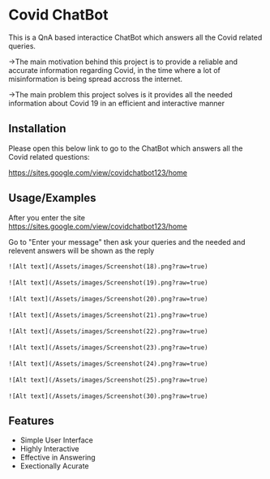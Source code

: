 
# Covid ChatBot

This is a QnA based interactice ChatBot which answers all the Covid related queries.



->The main motivation behind this project is to provide a reliable and accurate information regarding Covid, in the time where a lot of misinformation is being spread accross the internet.

->The main problem this project solves is it provides all the needed information about Covid 19 in an efficient and interactive manner

 
## Installation

Please open this below link to go to the ChatBot which answers all the Covid related questions:

  https://sites.google.com/view/covidchatbot123/home
    
## Usage/Examples

After you enter the site 
https://sites.google.com/view/covidchatbot123/home

Go to "Enter your message" then ask your queries and the needed and relevent answers will be shown as the reply

    ![Alt text](/Assets/images/Screenshot(18).png?raw=true)
    
    ![Alt text](/Assets/images/Screenshot(19).png?raw=true)

    ![Alt text](/Assets/images/Screenshot(20).png?raw=true)

    ![Alt text](/Assets/images/Screenshot(21).png?raw=true)

    ![Alt text](/Assets/images/Screenshot(22).png?raw=true)
    
    ![Alt text](/Assets/images/Screenshot(23).png?raw=true)

    ![Alt text](/Assets/images/Screenshot(24).png?raw=true)

    ![Alt text](/Assets/images/Screenshot(25).png?raw=true)

    ![Alt text](/Assets/images/Screenshot(30).png?raw=true)
  
## Features

- Simple User Interface
- Highly Interactive
- Effective in Answering
- Exectionally Acurate 

